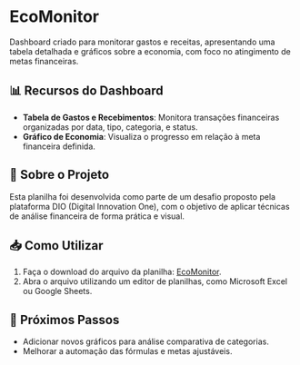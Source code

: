 # **EcoMonitor**

Dashboard criado para monitorar gastos e receitas, apresentando uma tabela detalhada e gráficos sobre a economia, com foco no atingimento de metas financeiras.  

## **📊 Recursos do Dashboard**  
- **Tabela de Gastos e Recebimentos**: Monitora transações financeiras organizadas por data, tipo, categoria, e status.  
- **Gráfico de Economia**: Visualiza o progresso em relação à meta financeira definida.  

## **📂 Sobre o Projeto**  
Esta planilha foi desenvolvida como parte de um desafio proposto pela plataforma DIO (Digital Innovation One), com o objetivo de aplicar técnicas de análise financeira de forma prática e visual.  

## **📥 Como Utilizar**  
1. Faça o download do arquivo da planilha: [EcoMonitor](Dashboard%20EcoMonitor.xlsx).  
2. Abra o arquivo utilizando um editor de planilhas, como Microsoft Excel ou Google Sheets.  

## **🚀 Próximos Passos**  
- Adicionar novos gráficos para análise comparativa de categorias.  
- Melhorar a automação das fórmulas e metas ajustáveis.  
